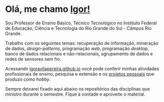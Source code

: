 # Olá, me chamo [Igor!](https://igoravilapereira.github.io/)

<!-- Atualmente  -->
Sou Professor de Ensino Básico, Técnico Tecnológico no Instituto Federal de Educação, Ciência e Tecnologia do Rio Grande do Sul - Câmpus Rio Grande. 

<!-- Possuo graduação em Engenharia de Computação e graduação em Tecnologia em Análise e Desenvolv. de Sistemas - ambos pela Universidade Federal do Rio Grande (FURG). Realizei meu mestrado em Engenharia de Computação também pela Universidade Federal do Rio Grande e meu doutorado em Ciência da Computação pela Universidade Federal de Pelotas (UFPEL).  -->

<!-- Além disso, fiz Fez sua Formação Pedagógica em Computação - equivalente a licenciatura - pela Rede de Educação Claretiano.  -->


Trabalho<!--, Tem experiência na área de Ciência da Computação atuando principalmente,--> com os seguintes temas: recuperação de informação, mineração de dados, *design-patterns*, programação *web*, programação *desktop*, banco de dados relacionais e não-relacionais, agrupamento de dados e redes de sensores sem fio. 

 <!-- Tenho experiência profissional em desenvolvimento web back-end com PHP (minha linguagem favorita!), porém atuo com projetos de pesquisa e de ensino fornecendo soluções por meio de outras tecnologias (Java e JavaScript). Tenho interesses em diversas tecnologias com diferentes arquiteturas de aplicações. -->

 <!-- <div align="center">

[![Top Langs](https://github-readme-stats.vercel.app/api/top-langs/?username=IgorAvilaPereira&layout=compact&hide=HTML,CSS,Vue,Roff,Shell)](https://github.com/IgorAvilaPereira)

</div>
  -->
Acessando [igoravilapereira.github.io](http://igoravilapereira.github.io) você pode conferir minhas atividades profissionais de ensino, pesquisa e extensão e os [projetos pessoais](https://igoravilapereira.github.io/projetos_pessoais.html) que produzo como *hobby*.

<!-- ## Linguagens  -->

Sempre deixarei fixado aqui abaixo os repositórios das disciplinas que ministro durante o semestre. Fique à vontade e aproveite o material.



